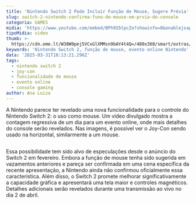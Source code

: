 ```yaml
---
title: 'Nintendo Switch 2 Pode Incluir Função de Mouse, Sugere Prévia'
slug: switch-2-nintendo-confirma-funo-de-mouse-em-prvia-do-console
categoria: GAMES
midia: 'https://www.youtube.com/embed/BPh9S5tpcZo?showinfo=0&enablejsapi=1'
tipoMidia: video
thumb: >-
  https://cdn.ome.lt/W38W9pej5VCxGlXMMsn9bAY4t4Q=/480x360/smart/extras/conteudos/Captura_de_tela_2025-03-31_145736.png
keywords: 'Nintendo Switch 2, função de mouse, evento online Nintendo'
data: '2025-03-31T18:13:21.296Z'
tags:
  - nintendo switch 2
  - joy-con
  - funcionalidade de mouse
  - evento online
  - console gaming
author: Ana Luiza
---
```


A Nintendo parece ter revelado uma nova funcionalidade para o controle do Nintendo Switch 2: o uso como mouse. Um vídeo divulgado mostra a contagem regressiva de um dia para um evento online, onde mais detalhes do console serão revelados. Nas imagens, é possível ver o Joy-Con sendo usado na horizontal, similarmente a um mouse.

![Imagem da notícia](data:image/png;base64,iVBORw0KGgoAAAANSUhEUgAAAAEAAAABCAQAAAC1HAwCAAAAC0lEQVR42mNkYAAAAAYAAjCB0C8AAAAASUVORK5CYII=)

Essa possibilidade tem sido alvo de especulações desde o anúncio do Switch 2 em fevereiro. Embora a função de mouse tenha sido sugerida em vazamentos anteriores e pareça ser confirmada em uma cena específica da recente apresentação, a Nintendo ainda não confirmou oficialmente essa característica. Além disso, o Switch 2 promete melhorar significativamente a capacidade gráfica e apresentará uma tela maior e controles magnéticos. Detalhes adicionais serão revelados durante uma transmissão ao vivo no dia 2 de abril.
